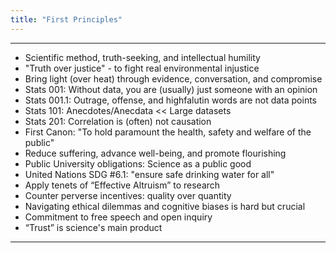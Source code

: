 ```yaml
---
title: "First Principles"
---
```


------

- Scientific method, truth-seeking, and intellectual humility
- "Truth over justice" - to fight real environmental injustice
- Bring light (over heat) through evidence, conversation, and compromise
- Stats 001: Without data, you are (usually) just someone with an opinion
- Stats 001.1: Outrage, offense, and highfalutin words are not data points
- Stats 101: Anecdotes/Anecdata << Large datasets
- Stats 201: Correlation is (often) not causation
- First Canon: "To hold paramount the health, safety and welfare of the public"
- Reduce suffering, advance well-being, and promote flourishing
- Public University obligations: Science as a public good
- United Nations SDG #6.1: "ensure safe drinking water for all"
- Apply tenets of “Effective Altruism” to research
- Counter perverse incentives: quality over quantity
- Navigating ethical dilemmas and cognitive biases is hard but crucial
- Commitment to free speech and open inquiry
- “Trust” is science's main product

------

